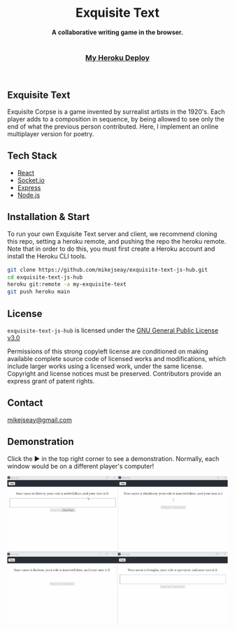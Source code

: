 <div align="center">
  <h1 align="center">Exquisite Text</h1>
  <strong>A collaborative writing game in the browser.</strong>
</div>
<br />

<div align="center">
  <h3>
    <a href="https://resonate.is">
      My Heroku Deploy
    </a>
  </h3>
</div>
<br />

## Exquisite Text

Exquisite Corpse is a game invented by surrealist artists in the 1920's. Each player adds to a composition in sequence, by being allowed to see only the end of what the previous person contributed. Here, I implement an online multiplayer version for poetry.


## Tech Stack

- [React](https://reactjs.org/)
- [Socket.io](https://socket.io/)
- [Express](https://expressjs.com/)
- [Node.js](https://nodejs.org/en/)


## Installation & Start

To run your own Exquisite Text server and client, we recommend cloning this repo, setting a heroku remote, and pushing the repo the heroku remote. Note that in order to do this, you must first create a Heroku account and install the Heroku CLI tools.

```sh
git clone https://github.com/mikejseay/exquisite-text-js-hub.git
cd exquisite-text-js-hub
heroku git:remote -a my-exquisite-text
git push heroku main
```


## License

`exquisite-text-js-hub` is licensed under the
[GNU General Public License v3.0](https://github.com/peterklingelhofer/stream-app/blob/master/LICENSE)

Permissions of this strong copyleft license are conditioned on making available complete source code of licensed works and modifications, which include larger works using a licensed work, under the same license. Copyright and license notices must be preserved. Contributors provide an express grant of patent rights.


## Contact

mikejseay@gmail.com


## Demonstration

Click the ▶ in the top right corner to see a demonstration. Normally, each window would be on a different player's computer!

![](https://github.com/mikejseay/exquisite-text-js-hub/blob/main/public/exquisiteDemonstrationSmaller.gif)
